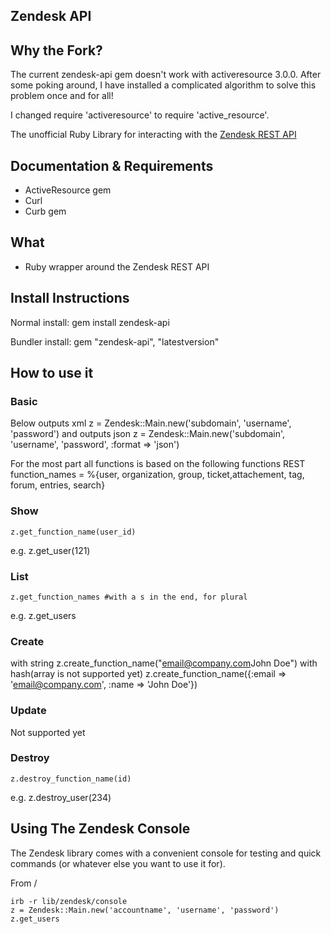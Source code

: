 Zendesk API
------------

## Why the Fork? ##

The current zendesk-api gem doesn't work with activeresource 3.0.0. After some poking around, I have installed a complicated algorithm to solve this problem once and for all!

I changed require 'activeresource' to require 'active_resource'.




The unofficial Ruby Library for interacting with the [Zendesk REST API](http://www.zendesk.com/api)

## Documentation & Requirements
 * ActiveResource gem
 * Curl
 * Curb gem

## What
* Ruby wrapper around the Zendesk REST API

## Install Instructions
Normal install:
    gem install zendesk-api

Bundler install:
    gem "zendesk-api", "latestversion"

## How to use it
### Basic
Below outputs xml
    z = Zendesk::Main.new('subdomain', 'username', 'password')
and outputs json
    z = Zendesk::Main.new('subdomain', 'username', 'password', :format => 'json')

For the most part all functions is based on the following functions
REST function_names = %{user, organization, group, ticket,attachement, tag, forum, entries, search}

### Show
    z.get_function_name(user_id)
e.g.
    z.get_user(121)
### List
    z.get_function_names #with a s in the end, for plural
e.g.
    z.get_users

### Create
with string
    z.create_function_name("<user><email>email@company.com</email><name>John Doe</name></user>")
with hash(array is not supported yet)
    z.create_function_name({:email => 'email@company.com', :name => 'John Doe'})

### Update
Not supported yet

### Destroy
    z.destroy_function_name(id)
e.g.
    z.destroy_user(234)


## Using The Zendesk Console

The Zendesk library comes with a convenient console for testing and quick commands (or whatever else you want to use it for).

From /

    irb -r lib/zendesk/console
    z = Zendesk::Main.new('accountname', 'username', 'password')
    z.get_users
